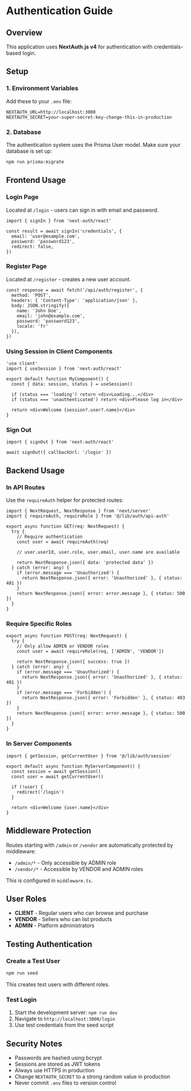# Authentication Guide

## Overview

This application uses **NextAuth.js v4** for authentication with credentials-based login.

## Setup

### 1. Environment Variables

Add these to your `.env` file:

```env
NEXTAUTH_URL=http://localhost:3000
NEXTAUTH_SECRET=your-super-secret-key-change-this-in-production
```

### 2. Database

The authentication system uses the Prisma User model. Make sure your database is set up:

```bash
npm run prisma:migrate
```

## Frontend Usage

### Login Page

Located at `/login` - users can sign in with email and password.

```tsx
import { signIn } from 'next-auth/react'

const result = await signIn('credentials', {
  email: 'user@example.com',
  password: 'password123',
  redirect: false,
})
```

### Register Page

Located at `/register` - creates a new user account.

```tsx
const response = await fetch('/api/auth/register', {
  method: 'POST',
  headers: { 'Content-Type': 'application/json' },
  body: JSON.stringify({
    name: 'John Doe',
    email: 'john@example.com',
    password: 'password123',
    locale: 'fr'
  }),
})
```

### Using Session in Client Components

```tsx
'use client'
import { useSession } from 'next-auth/react'

export default function MyComponent() {
  const { data: session, status } = useSession()
  
  if (status === 'loading') return <div>Loading...</div>
  if (status === 'unauthenticated') return <div>Please log in</div>
  
  return <div>Welcome {session?.user?.name}</div>
}
```

### Sign Out

```tsx
import { signOut } from 'next-auth/react'

await signOut({ callbackUrl: '/login' })
```

## Backend Usage

### In API Routes

Use the `requireAuth` helper for protected routes:

```tsx
import { NextRequest, NextResponse } from 'next/server'
import { requireAuth, requireRole } from '@/lib/auth/api-auth'

export async function GET(req: NextRequest) {
  try {
    // Require authentication
    const user = await requireAuth(req)
    
    // user.userId, user.role, user.email, user.name are available
    
    return NextResponse.json({ data: 'protected data' })
  } catch (error: any) {
    if (error.message === 'Unauthorized') {
      return NextResponse.json({ error: 'Unauthorized' }, { status: 401 })
    }
    return NextResponse.json({ error: error.message }, { status: 500 })
  }
}
```

### Require Specific Roles

```tsx
export async function POST(req: NextRequest) {
  try {
    // Only allow ADMIN or VENDOR roles
    const user = await requireRole(req, ['ADMIN', 'VENDOR'])
    
    return NextResponse.json({ success: true })
  } catch (error: any) {
    if (error.message === 'Unauthorized') {
      return NextResponse.json({ error: 'Unauthorized' }, { status: 401 })
    }
    if (error.message === 'Forbidden') {
      return NextResponse.json({ error: 'Forbidden' }, { status: 403 })
    }
    return NextResponse.json({ error: error.message }, { status: 500 })
  }
}
```

### In Server Components

```tsx
import { getSession, getCurrentUser } from '@/lib/auth/session'

export default async function MyServerComponent() {
  const session = await getSession()
  const user = await getCurrentUser()
  
  if (!user) {
    redirect('/login')
  }
  
  return <div>Welcome {user.name}</div>
}
```

## Middleware Protection

Routes starting with `/admin` or `/vendor` are automatically protected by middleware:

- `/admin/*` - Only accessible by ADMIN role
- `/vendor/*` - Accessible by VENDOR and ADMIN roles

This is configured in `middleware.ts`.

## User Roles

- **CLIENT** - Regular users who can browse and purchase
- **VENDOR** - Sellers who can list products
- **ADMIN** - Platform administrators

## Testing Authentication

### Create a Test User

```bash
npm run seed
```

This creates test users with different roles.

### Test Login

1. Start the development server: `npm run dev`
2. Navigate to `http://localhost:3000/login`
3. Use test credentials from the seed script

## Security Notes

- Passwords are hashed using bcrypt
- Sessions are stored as JWT tokens
- Always use HTTPS in production
- Change `NEXTAUTH_SECRET` to a strong random value in production
- Never commit `.env` files to version control
